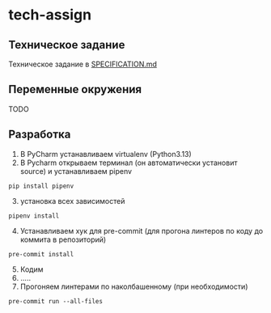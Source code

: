 # tech-assign
## Техническое задание
Техническое задание в [SPECIFICATION.md](./SPECIFICATION.md)

## Переменные окружения
TODO

## Разработка
1. В PyCharm устанавливаем virtualenv (Python3.13)
2. В Pycharm открываем терминал (он автоматически установит source) и устанавливаем pipenv
```shell
pip install pipenv
```
3. установка всех зависимостей
```shell
pipenv install
```
4. Устанавливаем хук для pre-commit (для прогона линтеров по коду до коммита в репозиторий)
```shell
pre-commit install
```
5. Кодим
6. .....
7. Прогоняем линтерами по наколбашенному (при необходимости)
```shell
pre-commit run --all-files
```
